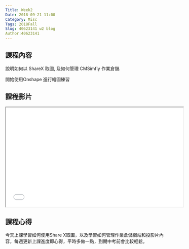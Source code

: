 ```yaml
---
Title: Week2
Date: 2018-09-21 11:00
Category: Misc
Tags: 2018Fall
Slug: 40623141 w2 blog
Author:40623141
---
```




<!-- PELICAN_END_SUMMARY -->

課程內容
----

說明如何以 ShareX 取圖, 及如何管理 CMSimfly 作業倉儲.

開始使用Onshape 進行繪圖練習


課程影片
----

<iframe width="560" height="314" src="//www.youtube.com/embed/hEkMv2KqixY" allowfullscreen="allowfullscreen"></iframe>


課程心得
----

今天上課學習如何使用Share X取圖，以及學習如何管理作業倉儲網站和投影片內容，每週更新上課進度即心得，平時多做一點，到期中考前會比較輕鬆。

